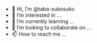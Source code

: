 - 👋 Hi, I’m @taba-sukosuko
- 👀 I’m interested in ...
- 🌱 I’m currently learning ...
- 💞️ I’m looking to collaborate on ...
- 📫 How to reach me ...

<!---
taba-sukosuko/taba-sukosuko is a ✨ special ✨ repository because its `README.md` (this file) appears on your GitHub profile.
You can click the Preview link to take a look at your changes.
--->
